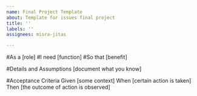 ```yaml
---
name: Final Project Template
about: Template for issues final project
title: ''
labels: ''
assignees: misra-jitas

---
```


#As a [role]
#I need [function]
#So that [benefit]

#Details and Assumptions
[document what you know]

#Acceptance Criteria
Given [some context]
When [certain action is taken]
Then [the outcome of action is observed]
